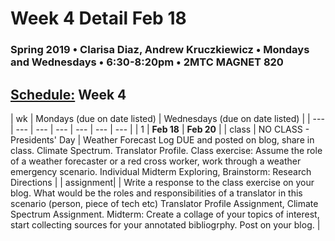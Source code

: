 # Week 4 Detail Feb 18

### Spring 2019 • Clarisa Diaz, Andrew Kruczkiewicz • Mondays and Wednesdays • 6:30-8:20pm • 2MTC MAGNET 820

## [Schedule:](./) Week 4

| wk | Mondays \(due on date listed\) | Wednesdays \(due on date listed\) |
| --- | --- | --- | --- | --- | --- | --- |
| 1 | **Feb 18** | **Feb 20** |
| class | NO CLASS - Presidents' Day | Weather Forecast Log DUE and posted on blog, share in class. Climate Spectrum. Translator Profile. Class exercise: Assume the role of a weather forecaster or a red cross worker, work through a weather emergency scenario. Individual Midterm Exploring, Brainstorm: Research Directions |
| assignment|   | Write a response to the class exercise on your blog. What would be the roles and responsibilities of a translator in this scenario (person, piece of tech etc) Translator Profile Assignment, Climate Spectrum Assignment.  Midterm:  Create a collage of your topics of interest, start collecting sources for your annotated bibliogrphy. Post on your blog.  |

